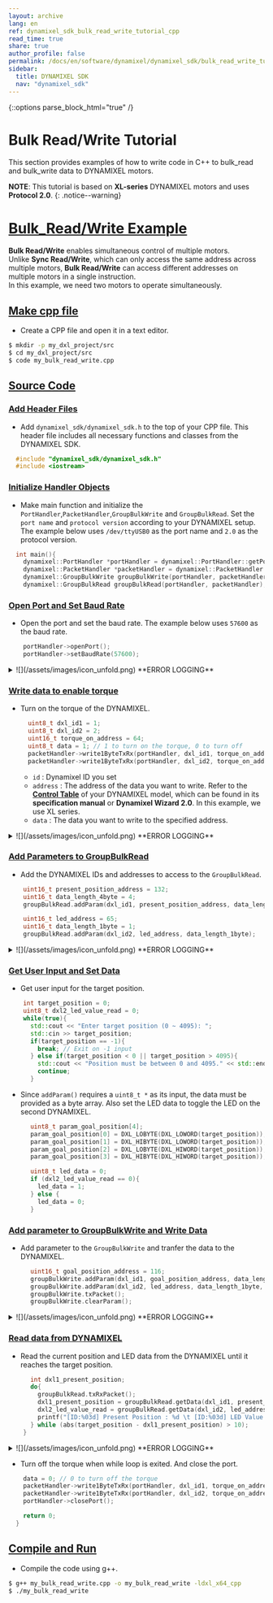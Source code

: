 ```yaml
---
layout: archive
lang: en
ref: dynamixel_sdk_bulk_read_write_tutorial_cpp
read_time: true
share: true
author_profile: false
permalink: /docs/en/software/dynamixel/dynamixel_sdk/bulk_read_write_tutorial/bulk_read_write_tutorial_cpp/
sidebar:
  title: DYNAMIXEL SDK
  nav: "dynamixel_sdk"
---
```


{::options parse_block_html="true" /}

<div class="main-header">
  <h1 id="bulk-read-write-tutorial">Bulk Read/Write Tutorial <C++></h1>
</div>
<style>
  .main-header h1::before {
    content: none !important;
  }
</style>

This section provides examples of how to write code in C++ to bulk_read and bulk_write data to DYNAMIXEL motors.

**NOTE**: This tutorial is based on **XL-series** DYNAMIXEL motors and uses **Protocol 2.0**.
{: .notice--warning}

# [Bulk_Read/Write Example](#bulk-read-write-example)
**Bulk Read/Write** enables simultaneous control of multiple motors.  
Unlike **Sync Read/Write**, which can only access the same address across multiple motors, **Bulk Read/Write** can access different addresses on multiple motors in a single instruction.  
In this example, we need two motors to operate simultaneously.

## [Make cpp file](#make-cpp-file)
- Create a CPP file and open it in a text editor.
```bash
$ mkdir -p my_dxl_project/src
$ cd my_dxl_project/src
$ code my_bulk_read_write.cpp
```

## [Source Code](#source-code)

### [Add Header Files](#add-header-files)
- Add `dynamixel_sdk/dynamixel_sdk.h` to the top of your CPP file. This header file includes all necessary functions and classes from the DYNAMIXEL SDK.
```cpp
  #include "dynamixel_sdk/dynamixel_sdk.h"
  #include <iostream>
```

### [Initialize Handler Objects](#make-objects)
- Make main function and initialize the `PortHandler`,`PacketHandler`,`GroupBulkWrite` and `GroupBulkRead`. Set the `port name` and `protocol version` according to your DYNAMIXEL setup. The example below uses `/dev/ttyUSB0` as the port name and `2.0` as the protocol version.
```cpp
  int main(){
    dynamixel::PortHandler *portHandler = dynamixel::PortHandler::getPortHandler("/dev/ttyUSB0"); // your dxl port name
    dynamixel::PacketHandler *packetHandler = dynamixel::PacketHandler::getPacketHandler(2.0); //protocol version
    dynamixel::GroupBulkWrite groupBulkWrite(portHandler, packetHandler);
    dynamixel::GroupBulkRead groupBulkRead(portHandler, packetHandler);
```

### [Open Port and Set Baud Rate](#open-port-and-set-baud-rate)
- Open the port and set the baud rate. The example below uses `57600` as the baud rate.
```cpp
    portHandler->openPort();
    portHandler->setBaudRate(57600);
```
<details>
<summary>
  ![](/assets/images/icon_unfold.png) **ERROR LOGGING**
</summary>

`openPort()` and `setBaudRate()` functions return a boolean value indicating success or failure. If you want to check for failure, you can write like below to print an error message and exit the program.
```cpp
  if (portHandler->openPort()) {
    std::cout << "Succeeded to open the port!\n";
  } else {
    std::cout << "Failed to open the port!\n";
    return 0;
  }

  if (portHandler->setBaudRate(57600)) {
    std::cout << "Succeeded to change the baudrate!\n";
  } else {
    std::cout << "Failed to change the baudrate!\n";
    return 0;
  }
```
</details>

### [Write data to enable torque](#write-data-to-enable-torque)
- Turn on the torque of the DYNAMIXEL.
  ```cpp
    uint8_t dxl_id1 = 1;
    uint8_t dxl_id2 = 2;
    uint16_t torque_on_address = 64;
    uint8_t data = 1; // 1 to turn on the torque, 0 to turn off
    packetHandler->write1ByteTxRx(portHandler, dxl_id1, torque_on_address, data);
    packetHandler->write1ByteTxRx(portHandler, dxl_id2, torque_on_address, data);
  ```
  - `id` : Dynamixel ID you set
  - `address` : The address of the data you want to write. Refer to the [**Control Table**](/docs/en/dxl/x/xc430-w240/#control-table) of your DYNAMIXEL model, which can be found in its **specification manual** or **Dynamixel Wizard 2.0**. In this example, we use XL series.
  - `data` : The data you want to write to the specified address.
<details>
<summary>
  ![](/assets/images/icon_unfold.png) **ERROR LOGGING**
</summary>

`write1ByteTxRx()` returns a communication result. If you want to check the communication result and error, you can write the code as shown below.  
The `dxl_comm_result`, `dxl_error` variable should be declared beforehand.
```cpp
  uint8_t dxl_error = 0;
  int dxl_comm_result = COMM_TX_FAIL;  //COMM_TX_FAIL is a constant defined in the SDK
  ...
```
```cpp
  dxl_comm_result = packetHandler->write1ByteTxRx(portHandler, dxl_id1, torque_on_address, data, &dxl_error);
  if (dxl_comm_result != COMM_SUCCESS) {
    std::cout << packetHandler->getTxRxResult(dxl_comm_result) << std::endl;
  } else if (dxl_error != 0) {
    std::cout << packetHandler->getRxPacketError(dxl_error) << std::endl;
  } else {
    std::cout << "Dynamixel#1 has been successfully connected \n";
  }

  dxl_comm_result = packetHandler->write1ByteTxRx(portHandler, dxl_id2, torque_on_address, data, &dxl_error);
  if (dxl_comm_result != COMM_SUCCESS) {
    std::cout << packetHandler->getTxRxResult(dxl_comm_result) << std::endl;
  } else if (dxl_error != 0) {
    std::cout << packetHandler->getRxPacketError(dxl_error) << std::endl;
  } else {
    std::cout << "Dynamixel#2 has been successfully connected \n";
  }
```
</details>

### [Add Parameters to GroupBulkRead](#add-parameters-to-groupbulkread)
- Add the DYNAMIXEL IDs and addresses to access to the `GroupBulkRead`.
```cpp
    uint16_t present_position_address = 132;
    uint16_t data_length_4byte = 4;
    groupBulkRead.addParam(dxl_id1, present_position_address, data_length_4byte);

    uint16_t led_address = 65;
    uint16_t data_length_1byte = 1;
    groupBulkRead.addParam(dxl_id2, led_address, data_length_1byte);
```
<details>
<summary>
  ![](/assets/images/icon_unfold.png) **ERROR LOGGING**
</summary>

`addParam()` returns a communication result as boolean. If you want to check the communication result and error, you can write the code as shown below.  
The `dxl_addparam_result` variable should be declared beforehand.
```cpp
  bool dxl_addparam_result = false;
```
```cpp
  dxl_addparam_result = groupBulkRead.addParam(dxl_id1, present_position_address, data_length_4byte);
  if (!dxl_addparam_result) {
    std::cout <<"[ID:" << (int)dxl_id1  <<"]groupBulkRead addparam failed" << std::endl;
    return 0;
  }

  dxl_addparam_result = groupBulkRead.addParam(dxl_id2, led_address, data_length_1byte);
  if (!dxl_addparam_result) {
    std::cout <<"[ID:" << (int)dxl_id2  <<"]groupBulkRead addparam failed" << std::endl;
    return 0;
  }
```
</details>

### [Get User Input and Set Data](#get-user-input-and-write-data)
- Get user input for the target position.
```cpp
    int target_position = 0;
    uint8_t dxl2_led_value_read = 0;
    while(true){
      std::cout << "Enter target position (0 ~ 4095): ";
      std::cin >> target_position;
      if(target_position == -1){
        break; // Exit on -1 input
      } else if(target_position < 0 || target_position > 4095){
        std::cout << "Position must be between 0 and 4095." << std::endl;
        continue;
      }
```
- Since `addParam()` requires a `uint8_t *` as its input, the data must be provided as a byte array. Also set the LED data to toggle the LED on the second DYNAMIXEL.
```cpp
      uint8_t param_goal_position[4];
      param_goal_position[0] = DXL_LOBYTE(DXL_LOWORD(target_position));
      param_goal_position[1] = DXL_HIBYTE(DXL_LOWORD(target_position));
      param_goal_position[2] = DXL_LOBYTE(DXL_HIWORD(target_position));
      param_goal_position[3] = DXL_HIBYTE(DXL_HIWORD(target_position));

      uint8_t led_data = 0;
      if (dxl2_led_value_read == 0){
        led_data = 1;
      } else {
        led_data = 0;
      }
```

### [Add parameter to GroupBulkWrite and Write Data](#add-parameters-to-groupbulkwrite)
- Add parameter to the `GroupBulkWrite` and tranfer the data to the DYNAMIXEL.
```cpp
      uint16_t goal_position_address = 116;
      groupBulkWrite.addParam(dxl_id1, goal_position_address, data_length_4byte, param_goal_position);
      groupBulkWrite.addParam(dxl_id2, led_address, data_length_1byte, &led_data);
      groupBulkWrite.txPacket();
      groupBulkWrite.clearParam();
```
<details>
<summary>
  ![](/assets/images/icon_unfold.png) **ERROR LOGGING**
</summary>

 `txPacket()` and `addParam()` returns a communication result. If you want to check the communication result and error, you can write the code as shown below.  
The `dxl_addparam_result`, `dxl_comm_result` variables should be declared beforehand.
```cpp
  bool dxl_addparam_result = false;
  int dxl_comm_result = COMM_TX_FAIL;  //COMM_TX_FAIL is a constant defined in the SDK
```
```cpp
    dxl_addparam_result = groupBulkWrite.addParam(dxl_id1, goal_position_address, data_length_4byte, param_goal_position);
    if (!dxl_addparam_result) {
      std::cout <<"[ID:" << (int)dxl_id1  <<"]groupBulkWrite addparam failed" << std::endl;
      return 0;
    }

    dxl_addparam_result = groupBulkWrite.addParam(dxl_id2, led_address, data_length_1byte, &led_data);
    if (!dxl_addparam_result) {
      std::cout <<"[ID:" << (int)dxl_id2  <<"]groupBulkWrite addparam failed" << std::endl;
      return 0;
    }

    dxl_comm_result = groupBulkWrite.txPacket();
    if (dxl_comm_result != COMM_SUCCESS) {
      std::cout << packetHandler->getTxRxResult(dxl_comm_result) << std::endl;
    }
```
</details>

### [Read data from DYNAMIXEL](#read-data-from-dynamixel)
- Read the current position and LED data from the DYNAMIXEL until it reaches the target position.
```cpp
      int dxl1_present_position;
      do{
        groupBulkRead.txRxPacket();
        dxl1_present_position = groupBulkRead.getData(dxl_id1, present_position_address, data_length_4byte);
        dxl2_led_value_read = groupBulkRead.getData(dxl_id2, led_address, data_length_1byte);
        printf("[ID:%03d] Present Position : %d \t [ID:%03d] LED Value: %d\n", dxl_id1, dxl1_present_position, dxl_id2, dxl2_led_value_read);
      } while (abs(target_position - dxl1_present_position) > 10);
    }
```
<details>
<summary>
  ![](/assets/images/icon_unfold.png) **ERROR LOGGING**
</summary>

`txRxPacket()` and `isAvailable()` returns a communication result . If you want to check the communication result and error, you can write the code as shown below.  
The `dxl_getdata_result`, `dxl_comm_result` variables should be declared beforehand.
```cpp
  bool dxl_getdata_result = false;
  int dxl_comm_result = COMM_TX_FAIL;  //COMM_TX_FAIL is a constant defined in the SDK
```
```cpp
      dxl_comm_result = groupBulkRead.txRxPacket();
      if (dxl_comm_result != COMM_SUCCESS) {
        std::cout << packetHandler->getTxRxResult(dxl_comm_result) << std::endl;
      }
```
You can also check if the data is available in the `GroupBulkRead` by using the `isAvailable()` function. If the data is not available, you can print an error message and exit the program.
```cpp
      dxl_getdata_result = groupBulkRead.isAvailable(dxl_id1, present_position_address, data_length_4byte);
      if (dxl_getdata_result != true) {
        std::cout << "[ID:" << (int)dxl_id1 << "] groupBulkRead getdata failed" << std::endl;
        return 0;
      }

      dxl_getdata_result = groupBulkRead.isAvailable(dxl_id2, led_address, data_length_1byte);
      if (dxl_getdata_result != true) {
        std::cout << "[ID:" << (int)dxl_id2 << "] groupBulkRead getdata failed" << std::endl;
        return 0;
      }
```
</details>

- Turn off the torque when while loop is exited. And close the port.
```cpp
    data = 0; // 0 to turn off the torque
    packetHandler->write1ByteTxRx(portHandler, dxl_id1, torque_on_address, data);
    packetHandler->write1ByteTxRx(portHandler, dxl_id2, torque_on_address, data);
    portHandler->closePort();

    return 0;
  }
```


## [Compile and Run](#compile-and-run)
- Compile the code using g++.
```bash
$ g++ my_bulk_read_write.cpp -o my_bulk_read_write -ldxl_x64_cpp
$ ./my_bulk_read_write
```
